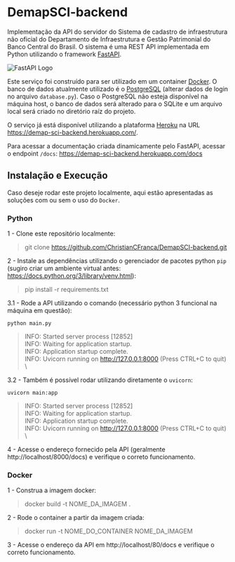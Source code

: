 # DemapSCI-backend
Implementação da API do servidor do Sistema de cadastro de infraestrutura não oficial do Departamento de Infraestrutura e Gestão Patrimonial do Banco Central do Brasil. O sistema é uma REST API implementada em Python utilizando o framework [FastAPI](https://fastapi.tiangolo.com/).

![FastAPI Logo](https://fastapi.tiangolo.com/img/logo-margin/logo-teal.png)

Este serviço foi construído para ser utilizado em um container [Docker](https://www.docker.com/). O banco de dados atualmente utilizado é o [PostgreSQL](https://www.postgresql.org/) (alterar dados de login no arquivo `database.py`). Caso o PostgreSQL não esteja disponível na máquina host, o banco de dados será alterado para o SQLite e um arquivo local será criado no diretório raíz do projeto.

O serviço já está disponível utilizando a plataforma [Heroku](https://miro.medium.com/max/1838/1*fIjRtO5P8zc3pjs0E5hYkw.png) na URL https://demap-sci-backend.herokuapp.com/. 

Para acessar a documentação criada dinamicamente pelo FastAPI, acessar o endpoint `/docs`: https://demap-sci-backend.herokuapp.com/docs

## Instalação e Execução

Caso deseje rodar este projeto localmente, aqui estão apresentadas as soluções com ou sem o uso do `Docker`.

### Python
1 - Clone este repositório localmente:
> git clone https://github.com/ChristianCFranca/DemapSCI-backend.git

2 - Instale as dependências utilizando o gerenciador de pacotes python `pip` (sugiro criar um ambiente virtual antes: https://docs.python.org/3/library/venv.html):
> pip install -r requirements.txt

3.1 - Rode a API utilizando o comando (necessário python 3 funcional na máquina em questão):

`python main.py`
>INFO:     Started server process [12852] \
>INFO:     Waiting for application startup. \
>INFO:     Application startup complete. \
>INFO:     Uvicorn running on http://127.0.0.1:8000 (Press CTRL+C to quit) \


3.2 - Também é possível rodar utilizando diretamente o `uvicorn`:

`uvicorn main:app`
>INFO:     Started server process [12852] \
>INFO:     Waiting for application startup. \
>INFO:     Application startup complete. \
>INFO:     Uvicorn running on http://127.0.0.1:8000 (Press CTRL+C to quit) \

4 - Acesse o endereço fornecido pela API (geralmente http://localhost/8000/docs) e verifique o correto funcionamento.

### Docker
1 - Construa a imagem docker:
> docker build -t NOME_DA_IMAGEM .

2 - Rode o container a partir da imagem criada:
> docker run -t NOME_DO_CONTAINER NOME_DA_IMAGEM

3 - Acesse o endereço da API em http://localhost/80/docs e verifique o correto funcionamento.